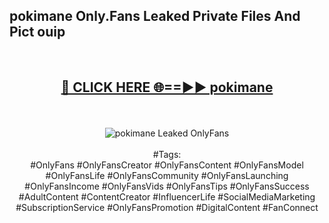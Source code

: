 <h2>pokimane Only.Fans Leaked Private Files And Pict ouip</h2>
<br>
<div align="center">
<h2><a href="https://mediafiles.top/pokimane" rel="nofollow">🔴 CLICK HERE 🌐==►► pokimane</a></h2>
<br>
<br>
<a href="https://mediafiles.top/pokimane" rel="nofollow" data-target="animated-image.originalLink"><img src="https://i.ibb.co.com/WyWwxjT/player-gif2.gif" alt="pokimane Leaked OnlyFans" style="max-width: 100%; display: inline-block;" data-target="animated-image.originalImage"></a>
<br><br>
#Tags:
<br>
#OnlyFans #OnlyFansCreator #OnlyFansContent #OnlyFansModel #OnlyFansLife #OnlyFansCommunity #OnlyFansLaunching #OnlyFansIncome #OnlyFansVids #OnlyFansTips #OnlyFansSuccess #AdultContent #ContentCreator #InfluencerLife #SocialMediaMarketing #SubscriptionService #OnlyFansPromotion #DigitalContent #FanConnect
</div>
<br>
